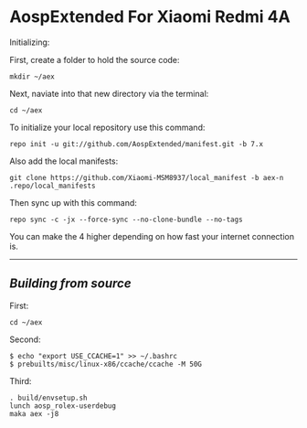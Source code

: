 AospExtended For Xiaomi Redmi 4A
================================

Initializing:

First, create a folder to hold the source code: 

	mkdir ~/aex

Next, naviate into that new directory via the terminal:

	cd ~/aex

To initialize your local repository use this command:

	repo init -u git://github.com/AospExtended/manifest.git -b 7.x

Also add the local manifests:

	git clone https://github.com/Xiaomi-MSM8937/local_manifest -b aex-n .repo/local_manifests

Then sync up with this command:

	repo sync -c -jx --force-sync --no-clone-bundle --no-tags
	
You can make the 4 higher depending on how fast your internet connection is. 

-------------
 
_Building from source_
---------------

First:

	cd ~/aex
Second:

	$ echo "export USE_CCACHE=1" >> ~/.bashrc
	$ prebuilts/misc/linux-x86/ccache/ccache -M 50G

Third:

	. build/envsetup.sh
  	lunch aosp_rolex-userdebug
	maka aex -j8
